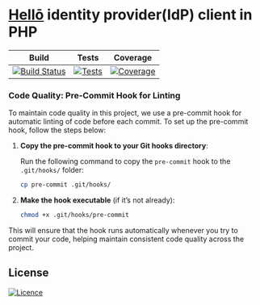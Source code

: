 # [Hellō](https://www.hello.coop/) identity provider(IdP) client in PHP

| Build | Tests | Coverage |
| :---: | :----: | :------: | 
| [![Build Status](https://github.com/UnnikrishnanBhargavakurup/hellocoop/actions/workflows/php-tests.yml/badge.svg)](https://github.com/UnnikrishnanBhargavakurup/hellocoop/actions) | [![Tests](https://img.shields.io/badge/tests-passing-brightgreen.svg)](https://github.com/UnnikrishnanBhargavakurup/hellocoop/actions) | [![Coverage](https://codecov.io/gh/UnnikrishnanBhargavakurup/hellocoop/branch/main/graph/badge.svg)](https://codecov.io/gh/UnnikrishnanBhargavakurup/hellocoop) |



### Code Quality: Pre-Commit Hook for Linting

To maintain code quality in this project, we use a pre-commit hook for automatic linting of code before each commit. To set up the pre-commit hook, follow the steps below:

1. **Copy the pre-commit hook to your Git hooks directory**:

   Run the following command to copy the `pre-commit` hook to the `.git/hooks/` folder:

   ```bash
   cp pre-commit .git/hooks/
   ```

2. **Make the hook executable** (if it’s not already):

   ```bash
   chmod +x .git/hooks/pre-commit
   ```

This will ensure that the hook runs automatically whenever you try to commit your code, helping maintain consistent code quality across the project.

## License

[![Licence](https://img.shields.io/github/license/Ileriayo/markdown-badges?style=for-the-badge)](./LICENSE)

